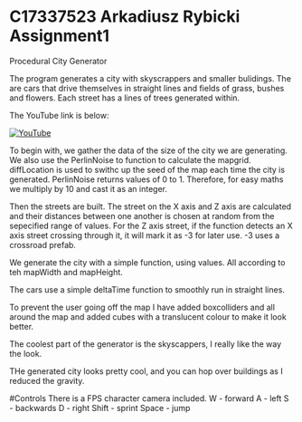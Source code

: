 # C17337523 Arkadiusz Rybicki Assignment1

Procedural City Generator 

The program generates a city with skyscrappers and smaller bulidings. The are cars that drive themselves in straight lines and fields of grass, bushes and flowers. Each street has a lines of trees generated within.

The YouTube link is below:

[![YouTube](http://img.youtube.com/CUSXBBhUEfc/0.jpg)](https://www.youtube.com/watch?v=CUSXBBhUEfc)


To begin with, we gather the data of the size of the city we are generating. We also use the PerlinNoise to function to calculate the mapgrid. diffLocation is used to swithc up the seed of the map each time the city is generated. PerlinNoise returns values of 0 to 1. Therefore, for easy maths we multiply by 10 and cast it as an integer.

Then the streets are built. The street on the X axis and Z axis are calculated and their distances between one another is chosen at random from the sepecified range of values. For the Z axis street, if the function detects an X axis street crossing through it, it will mark it as -3 for later use. -3 uses a crossroad prefab.

We generate the city with a simple function, using values. All according to teh mapWidth and mapHeight.

The cars use a simple deltaTime function to smoothly run in straight lines.

To prevent the user going off the map I have added boxcolliders and all around the map and added cubes with a translucent colour to make it look better.

The coolest part of the generator is the skyscappers, I really like the way the look.

THe generated city looks pretty cool, and you can hop over buildings as I reduced the gravity.

#Controls
There is a FPS character camera included.
W - forward
A - left
S - backwards
D - right
Shift - sprint
Space - jump



